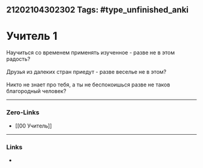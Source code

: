 21202104302302
Tags: #type_unfinished_anki 
---
# Учитель 1

Научиться со временем применять изученное - разве не в этом радость? <br><br>Друзья из далеких стран приедут -  разве веселье не в этом?<br><br>Никто не знает про тебя, а ты не беспокоишься разве не таков благородный человек?

---
### Zero-Links
- [[00 Учитель]]
---
### Links
-